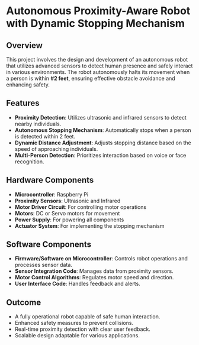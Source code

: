 # Autonomous Proximity-Aware Robot with Dynamic Stopping Mechanism

## Overview

This project involves the design and development of an autonomous robot that utilizes advanced sensors to detect human presence and safely interact in various environments. The robot autonomously halts its movement when a person is within **#2 feet**, ensuring effective obstacle avoidance and enhancing safety.

## Features

- **Proximity Detection**: Utilizes ultrasonic and infrared sensors to detect nearby individuals.
- **Autonomous Stopping Mechanism**: Automatically stops when a person is detected within 2 feet.
- **Dynamic Distance Adjustment**: Adjusts stopping distance based on the speed of approaching individuals.
- **Multi-Person Detection**: Prioritizes interaction based on voice or face recognition.

## Hardware Components

- **Microcontroller**: Raspberry Pi
- **Proximity Sensors**: Ultrasonic and Infrared
- **Motor Driver Circuit**: For controlling motor operations
- **Motors**: DC or Servo motors for movement
- **Power Supply**: For powering all components
- **Actuator System**: For implementing the stopping mechanism

## Software Components

- **Firmware/Software on Microcontroller**: Controls robot operations and processes sensor data.
- **Sensor Integration Code**: Manages data from proximity sensors.
- **Motor Control Algorithms**: Regulates motor speed and direction.
- **User Interface Code**: Handles feedback and alerts.

## Outcome

- A fully operational robot capable of safe human interaction.
- Enhanced safety measures to prevent collisions.
- Real-time proximity detection with clear user feedback.
- Scalable design adaptable for various applications.

